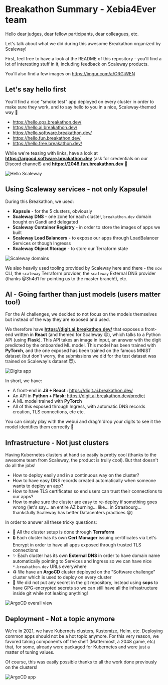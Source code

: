 # Breakathon Summary - Xebia4Ever team

Hello dear judges, dear fellow participants, dear colleagues, etc.

Let's talk about what we did during this awesome Breakathon organized by
Scaleway!

First, feel free to have a look at the README of this repository - you'll find
a lot of interesting stuff in it, including feedback on Scaleway products.

You'll also find a few images on <https://imgur.com/a/ORGiWEN>

## Let's say hello first

You'll find a nice "smoke test" app deployed on every cluster in order to make
sure they work, and to say hello to you in a nice, Scaleway-themed way 🙂

- <https://hello.ops.breakathon.dev/>
- <https://hello.ai.breakathon.dev/>
- <https://hello.software.breakathon.dev/>
- <https://hello.fun.breakathon.dev/>
- <https://hello.free.breakathon.dev/>

While we're teasing with links, have a look at
**<https://argocd.software.breakathon.dev>** (ask for credentials on our
Discord channel!) and **<https://2048.fun.breakathon.dev>** 🎉

![Hello Scaleway](https://i.imgur.com/OXIeleL.png)

## Using Scaleway services - not only Kapsule!

During this Breakathon, we used:

- **Kapsule** - for the 5 clusters, obviously
- **Scaleway DNS** - one zone for each cluster, `breakathon.dev` domain bought on
  Gandi and delegated
- **Scaleway Container Registry** - in order to store the images of apps we
  built
- **Scaleway Load Balancers** - to expose our apps through LoadBalancer
  Services or though Ingresss
- **Scaleway Object Storage** - to store our Terraform state

![Scaleway domains](https://i.imgur.com/BHAZz8w.png)

We also heavily used tooling provided by Scaleway here and there - the `scw`
CLI, the `scaleway` Terraform provider, the `scaleway` External DNS provider
(thanks @Sh4d1 for pointing us to the master branch!), etc.

## AI - Going farther than just models (users matter too!)

For the AI challenges, we decided to not focus on the models themselves but
instead of the way they are exposed and used.

We therefore have **<https://digit.ai.breakathon.dev/>** that exposes a
front-end written in **React** (and themed for Scaleway 😉), which talks to a
Python API (using **Flask**). This API takes an image in input, an answer with
the digit predicted by the onboarded ML model. This model has been trained with
**PyTorch**, and the one exposed has been trained on the famous MNIST dataset
(but don't worry, the submissions we did for the test dataset was trained on
Scaleway's dataset 😇).

![Digits app](https://i.imgur.com/Wr21Vdm.png)

In short, we have:

- A front-end in **JS + React** : <https://digit.ai.breakathon.dev/>
- An API in **Python + Flask**: <https://digit.ai.breakathon.dev/predict>
- A ML model trained with **PyTorch**
- All of this exposed through Ingress, with automatic DNS records creation, TLS
  connections, etc etc.

You can simply play with the webui and drag'n'drop your digits to see it the
model identifies them correctly 🙂


## Infrastructure - Not just clusters

Having Kubernetes clusters at hand so easily is pretty cool (thanks to the
awesome team from Scaleway, the product is trully cool). But that doesn't do
all the jobs!

- How to deploy easily and in a continuous way on the cluster?
- How to have easy DNS records created automatically when someone wants to
  deploy an app?
- How to have TLS certificates so end users can trust their connections to our
  apps?
- How to make sure the cluster are easy to re-deploy if something goes wrong
  (let's say... an entire AZ burning... like... in Strasbourg... thanksfully
  Scaleway has better Datacenters practices 😁)

In order to answer all these tricky questions:

- 🔧 All the cluster setup is done through **Terraform**
- 🔒 Each cluster has its own **Cert Manager** issuing certificates via Let's
  Encrypt in order to have all apps exposed through trusted TLS connections
- ✨ Each cluster has its own **External DNS** in order to have domain name
  automatically pointing to Services and Ingress so we can have nice
  `*.breakathon.dev` URLs everywhere
- ♻ We have an **ArgoCD** cluster deployed on the "Software challenge" cluster
  which is used to deploy on every cluster
- 🔐 We did not put any secret in the git repository, instead using **sops** to
  have GPG-encrypted secrets so we can still have all the infrastructure inside
  git while not leaking anything!


![ArgoCD overall view](https://i.imgur.com/BRkCQ8K.png)

## Deployment - Not a topic anymore

We're in 2021, we have Kubernets clusters, Kustomize, Helm, etc. Deploying
common apps should not be a hot topic anymore. For this very reason, we favored
taking components off the shelf (Mattermost, a 2048 game, etc) that, for some,
already were packaged for Kubernetes and were just a matter of tuning values.

Of course, this was easily possible thanks to all the work done previously on
the clusters!

![ArgoCD app](https://i.imgur.com/uwHUsCp.png)
